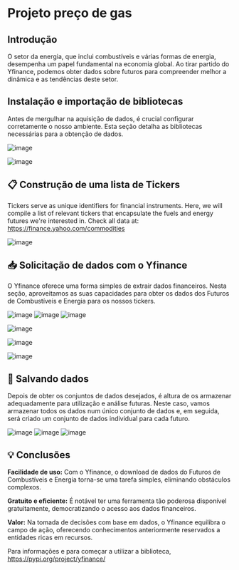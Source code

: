# Projeto preço de gas
## Introdução
O setor da energia, que inclui combustíveis e várias formas de energia, desempenha um papel fundamental na economia global. Ao tirar partido do Yfinance, podemos obter dados sobre futuros para compreender melhor a dinâmica e as tendências deste setor.

## Instalação e importação de bibliotecas
Antes de mergulhar na aquisição de dados, é crucial configurar corretamente o nosso ambiente. Esta seção detalha as bibliotecas necessárias para a obtenção de dados.

![image](https://github.com/JaimePillar/Projeto-gas-natural/assets/60944577/b6707673-fd90-4193-b4b4-44890ce98e08)

  ![image](https://github.com/JaimePillar/Projeto-gas-natural/assets/60944577/2000b3f8-07be-4634-8064-d4bbcd3133ca)
## 📋 Construção de uma lista de Tickers
Tickers serve as unique identifiers for financial instruments. Here, we will compile a list of relevant tickers that encapsulate the fuels and energy futures we're interested in. Check all data at: https://finance.yahoo.com/commodities

![image](https://github.com/JaimePillar/Projeto-gas-natural/assets/60944577/6dfd484b-7e78-494e-b31f-f47ec0e9589c)

## 📥 Solicitação de dados com o Yfinance
O Yfinance oferece uma forma simples de extrair dados financeiros. Nesta seção, aproveitamos as suas capacidades para obter os dados dos Futuros de Combustíveis e Energia para os nossos tickers.

![image](https://github.com/JaimePillar/Projeto-gas-natural/assets/60944577/1d4de7ba-7061-47ed-9f16-53af5191e162)
                  ![image](https://github.com/JaimePillar/Projeto-gas-natural/assets/60944577/90f871f4-4633-4905-899b-267419efcdc1)
                  ![image](https://github.com/JaimePillar/Projeto-gas-natural/assets/60944577/9d0f1606-b0aa-434d-aa0f-edfb533fcc28)


![image](https://github.com/JaimePillar/Projeto-gas-natural/assets/60944577/bdc79be1-ea1e-4d7e-bcda-1862fffa3e05)

![image](https://github.com/JaimePillar/Projeto-gas-natural/assets/60944577/81409a86-08fe-405b-b5de-b57bf1bd1963)

![image](https://github.com/JaimePillar/Projeto-gas-natural/assets/60944577/27026f5c-a86b-43eb-a85c-c24106b378ec)


## 💾 Salvando dados
Depois de obter os conjuntos de dados desejados, é altura de os armazenar adequadamente para utilização e análise futuras. Neste caso, vamos armazenar todos os dados num único conjunto de dados e, em seguida, será criado um conjunto de dados individual para cada futuro.


![image](https://github.com/JaimePillar/Projeto-gas-natural/assets/60944577/c76704e5-1f38-45e9-a640-0ed503541238)
![image](https://github.com/JaimePillar/Projeto-gas-natural/assets/60944577/5e7a19c7-6743-4a96-9d71-a1c62dfcf251)
![image](https://github.com/JaimePillar/Projeto-gas-natural/assets/60944577/63fc9cfe-3ce7-4497-9ca9-c4fda287ad08)


## 💡  Conclusões

**Facilidade de uso:** Com o Yfinance, o download de dados do Futuros de Combustíveis e Energia torna-se uma tarefa simples, eliminando obstáculos complexos.

**Gratuito e eficiente:** É notável ter uma ferramenta tão poderosa disponível gratuitamente, democratizando o acesso aos dados financeiros.

**Valor:** Na tomada de decisões com base em dados, o Yfinance equilibra o campo de ação, oferecendo conhecimentos anteriormente reservados a entidades ricas em recursos.

Para informações e para começar a utilizar a biblioteca, https://pypi.org/project/yfinance/








